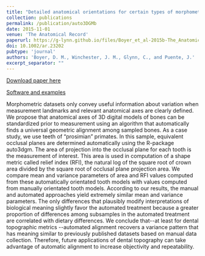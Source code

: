 ```yaml
---
title: "Detailed anatomical orientations for certain types of morphometric measurements can be determined automatically with geometric algorithms"
collection: publications
permalink: /publication/auto3DGMb
date: 2015-11-01
venue: 'The Anatomical Record'
paperurl: https://g-lynn.github.io/files/Boyer_et_al-2015b-The_Anatomical_Record.pdf
doi: 10.1002/ar.23202
pubtype: 'journal'
authors: 'Boyer, D. M., Winchester, J. M., Glynn, C., and Puente, J.'
excerpt_separator: ""
---
```


[Download paper here](https://g-lynn.github.io/files/Boyer_et_al-2015b-The_Anatomical_Record.pdf)

[Software and examples](http://www2.stat.duke.edu/~sayan/auto3dgm/index.shtml)

Morphometric datasets only convey useful information about variation
when measurement landmarks and relevant anatomical axes are clearly defined. We propose that anatomical axes of 3D digital models of bones can be standardized prior to measurement using an algorithm that automatically finds a universal geometric alignment among sampled bones. As a case study, we use teeth of “prosimian” primates. In this sample, equivalent occlusal planes are determined automatically using the R-package auto3dgm. The area of projection into the occlusal plane for each tooth is the measurement of interest. This area is used in computation of a shape metric called relief index (RFI), the natural log of the square root of crown area divided by the square root of occlusal plane projection area. We compare mean and variance parameters of area and RFI values computed from these automatically orientated tooth models with values computed from manually orientated tooth models. According to our results, the manual and automated approaches yield extremely similar mean and variance parameters. The only differences that plausibly modify interpretations of biological meaning slightly favor the automated treatment because a greater proportion of differences among subsamples in the automated treatment are correlated with dietary differences. We conclude that--at least for dental topographic metrics --automated alignment recovers a variance pattern that has meaning similar to previously published datasets based on manual data collection. Therefore, future applications of dental topography can take advantage of automatic alignment to increase objectivity and repeatability.
